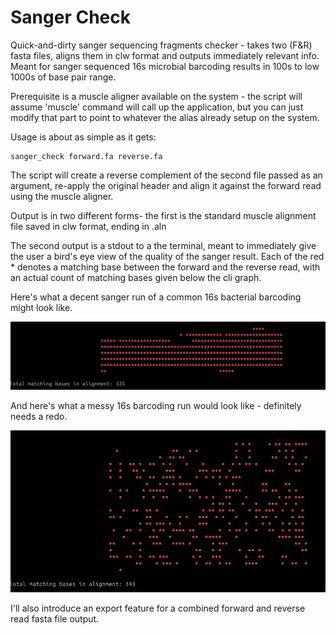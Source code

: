 # Sanger Check
Quick-and-dirty sanger sequencing fragments checker - takes two (F&amp;R) fasta files, aligns them in clw format and outputs immediately relevant info. Meant for sanger sequenced 16s microbial barcoding results in 100s to low 1000s of base pair range.

Prerequisite is a muscle aligner available on the system - the script will assume 'muscle' command will call up the application, but you can just modify that part to point to whatever the alias already setup on the system.

Usage is about as simple as it gets:

```
sanger_check forward.fa reverse.fa 
```

The script will create a reverse complement of the second file passed as an argument, re-apply the original header and align it against the forward read using the muscle aligner.

Output is in two different forms- the first is the standard muscle alignment file saved in clw format, ending in .aln

The second output is a stdout to a the terminal, meant to immediately give the user a bird's eye view of the quality of the sanger result. Each of the red * denotes a matching base between the forward and the reverse read, with an actual count of matching bases given below the cli graph.

Here's what a decent sanger run of a common 16s bacterial barcoding might look like. 

![Here's an example of a decent sanger output](./image/p1.png)

And here's what a messy 16s barcoding run would look like - definitely needs a redo.

![And here's an example of a sanger output that will definitely needs a redo](./image/e1.png)

I'll also introduce an export feature for a combined forward and reverse read fasta file output. 
